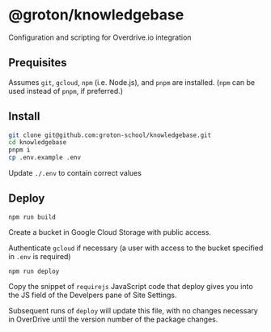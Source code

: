 # @groton/knowledgebase

Configuration and scripting for Overdrive.io integration

## Prequisites

Assumes `git`, `gcloud`, `npm` (i.e. Node.js), and `pnpm` are installed. (`npm` can be used instead of `pnpm`, if preferred.)

## Install

```bash
git clone git@github.com:groton-school/knowledgebase.git
cd knowledgebase
pnpm i
cp .env.example .env
```

Update `./.env` to contain correct values

## Deploy

```
npm run build
```

Create a bucket in Google Cloud Storage with public access.

Authenticate `gcloud` if necessary (a user with access to the bucket specified in `.env` is required)

```
npm run deploy
```

Copy the snippet of `requirejs` JavaScript code that deploy gives you into the JS field of the Develpers pane of Site Settings.

Subsequent runs of `deploy` will update this file, with no changes necessary in OverDrive until the version number of the package changes.
